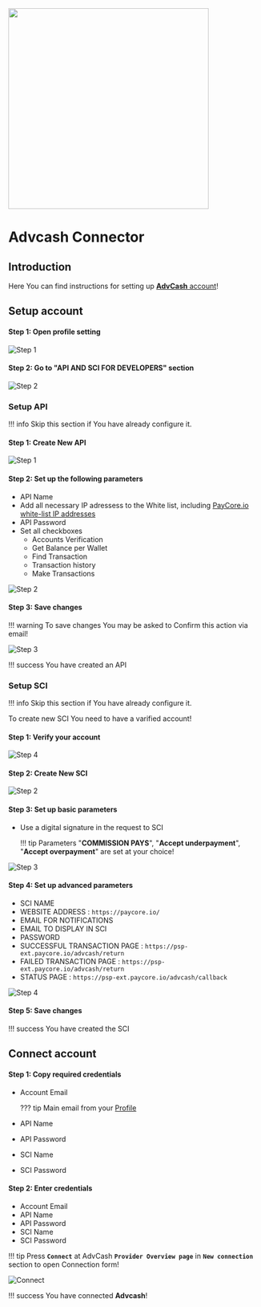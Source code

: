 <img src="https://static.openfintech.io/payment_providers/advcash/logo.svg?w=400" width="400px" >

# Advcash Connector

## Introduction

Here You can find  instructions for setting up [**AdvCash** account](https://wallet.advcash.com/)! 

## Setup account


#### Step 1: Open profile setting

![Step 1](images/advcash-step1.png)

#### Step 2: Go to "API AND SCI FOR DEVELOPERS" section

![Step 2](images/advcash-step2.png)

### Setup API

!!! info
    Skip this section if You have already configure it.

#### Step 1: Create New API

![Step 1](images/advcash-step3.png)

#### Step 2: Set up the following parameters

- API Name
- Add all necessary IP adressess to the White list, including  [PayСore.io white-list IP addresses](/integration/ips/)
- API Password
- Set all checkboxes
    -  Accounts Verification
    -  Get Balance per Wallet
    -  Find Transaction
    -  Transaction history
    -  Make Transactions

![Step 2](images/advcash-step4.png)
  
        
#### Step 3: Save changes

!!! warning
    To save changes You may be asked to Confirm this action via email!    
    
![Step 3](images/advcash-step4_2.png)

!!! success
    You have created an API


    
### Setup SCI

!!! info
    Skip this section if You have already configure it.
    
To create new SCI You need to have a varified account!

#### Step 1: Verify your account

![Step 4](images/advcash-step5_1.png)
        
        

#### Step 2: Create New SCI

![Step 2](images/advcash-step5.png)

#### Step 3: Set up basic parameters

-  Use a digital signature in the request to SCI
    
    !!! tip
        Parameters "**COMMISSION PAYS**", "**Accept underpayment**", "**Accept overpayment**"  are set  at your choice!

![Step 3](images/advcash-step5_2.png)  
 

#### Step 4: Set up advanced parameters   

-  SCI NAME
-  WEBSITE ADDRESS : ```https://paycore.io/```
-  EMAIL FOR NOTIFICATIONS
-  EMAIL TO DISPLAY IN SCI
-  PASSWORD
-  SUCCESSFUL TRANSACTION PAGE : ```https://psp-ext.paycore.io/advcash/return```
-  FAILED TRANSACTION PAGE : ```https://psp-ext.paycore.io/advcash/return```
-  STATUS PAGE : ```https://psp-ext.paycore.io/advcash/callback```

![Step 4](images/advcash-step5_3.png)

#### Step 5: Save changes

!!! success
    You have created the SCI



## Connect account

#### Step 1: Copy required credentials

-  Account Email
    
    ??? tip
        Main email from your [Profile](https://wallet.advcash.com/pages/profile)

-  API Name
-  API Password
-  SCI Name
-  SCI Password



#### Step 2: Enter credentials

-  Account Email
-  API Name
-  API Password
-  SCI Name
-  SCI Password


!!! tip
    Press **`Connect`** at AdvCash **`Provider Overview page`** in **`New connection`** section to open Connection form!



![Connect](images/advcash_connect.png)



!!! success
    You have connected **Advcash**!